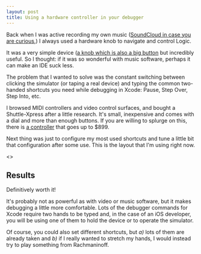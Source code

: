 ```yaml
---
layout: post
title: Using a hardware controller in your debugger
---
```


Back when I was active recording my own music ([SoundCloud in case you are curious](https://soundcloud.com/yuniper),) I always used a hardware knob to navigate and control Logic.

It was a very simple device ([a knob which is also a big button]((http://griffintechnology.com/powermate)) but incredibly useful. So I thought: if it was so wonderful with music software, perhaps it can make an IDE suck less. 

The problem that I wanted to solve was the constant switching between clicking the simulator (or taping a real device) and typing the common two-handed shortcuts  you need while debugging in Xcode: Pause, Step Over, Step Into, etc. 

I browsed MIDI controllers and video control surfaces, and bought a Shuttle-Xpress after a little research. It's small,  inexpensive and comes with a dial and more than enough buttons. If you are willing to splurge on this, there is [a controller](https://shop.trycelery.com/page/palettekits) that goes  up to $899.

Next thing was just to configure my most used shortcuts and tune a little bit that configuration after some use. This is the layout that I'm using right now.

<>


## Results ##

Definitively worth it! 

It's probably not as powerful as with video or music software, but it makes debugging a little more comfortable. Lots of the debugger commands for Xcode require two hands to be typed and, in the case of an iOS developer, you will be using one of them to hold the device or to operate the simulator. 

Of course, you could also set different shortcuts, but *a)* lots of them are already taken and *b)* if I really wanted to stretch my hands, I would instead try to play something from Rachmaninoff.
